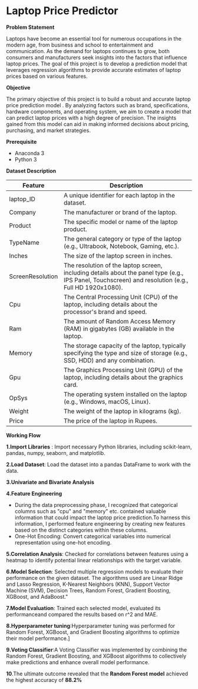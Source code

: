 
# Laptop Price Predictor

**Problem Statement**

Laptops have become an essential tool for numerous occupations in the modern age, from business and school to entertainment and communication. As the demand for laptops continues to grow, both consumers and manufacturers seek insights into the factors that influence laptop prices. The goal of this project is to develop a prediction model that leverages regression algorithms to provide accurate estimates of laptop prices based on various features.

**Objective**

The primary objective of this project is to build a robust and accurate laptop price prediction model . By analyzing factors such as brand, specifications, hardware components, and operating system, we aim to create a model that can predict laptop prices with a high degree of precision. The insights gained from this model can aid in making informed decisions about pricing, purchasing, and market strategies.

**Prerequisite**

* Anaconda 3
* Python 3

**Dataset Description**

| Feature | Description |
|---------|-------------|
| laptop_ID | A unique identifier for each laptop in the dataset. |
| Company | The manufacturer or brand of the laptop. |
| Product | The specific model or name of the laptop product. |
| TypeName | The general category or type of the laptop (e.g., Ultrabook, Notebook, Gaming, etc.). |
| Inches | The size of the laptop screen in inches. |
| ScreenResolution | The resolution of the laptop screen, including details about the panel type (e.g., IPS Panel, Touchscreen) and resolution (e.g., Full HD 1920x1080). |
| Cpu | The Central Processing Unit (CPU) of the laptop, including details about the processor's brand and speed. |
| Ram | The amount of Random Access Memory (RAM) in gigabytes (GB) available in the laptop. |
| Memory | The storage capacity of the laptop, typically specifying the type and size of storage (e.g., SSD, HDD) and any combination. |
| Gpu | The Graphics Processing Unit (GPU) of the laptop, including details about the graphics card. |
| OpSys | The operating system installed on the laptop (e.g., Windows, macOS, Linux). |
| Weight | The weight of the laptop in kilograms (kg). |
| Price | The price of the laptop in Rupees. |


**Working Flow**

 **1.Import Libraries** : Import necessary Python libraries, including scikit-learn, pandas, numpy, seaborn, and matplotlib.

**2.Load Dataset**: Load the dataset into a pandas DataFrame to work with the data.

**3.Univariate and Bivariate Analysis**

**4.Feature Engineering**

* During the data preprocessing phase, I recognized that categorical columns such as "cpu" and "memory" etc. contained valuable information that could impact the laptop price prediction.To harness this information, I performed feature engineering by creating new features based on the distinct categories within these columns.
* One-Hot Encoding: Convert categorical variables into numerical representation using one-hot encoding.

**5.Correlation Analysis**: Checked for correlations between features using a heatmap to identify potential linear relationships with the target variable.

**6.Model Selection**: Selected multiple regression models to evaluate their performance on the given dataset. The algorithms used are Linear Ridge and Lasso Regression, K-Nearest Neighbors (KNN), Support Vector Machine (SVM), Decision Trees, Random Forest, Gradient Boosting, XGBoost, and AdaBoost."

**7.Model Evaluation**: Trained each selected model, evaluated its performanceand compared the results based on r^2 and MAE.

**8.Hyperparameter tuning**:Hyperparameter tuning was performed for Random Forest, XGBoost, and Gradient Boosting algorithms to optimize their model performance.]

**9.Voting Classifier**:A Voting Classifier was implemented by combining the Random Forest, Gradient Boosting, and XGBoost algorithms to collectively make predictions and enhance overall model performance.

**10**.The ultimate outcome revealed that the **Random Forest model** achieved the highest accuracy of **88.2%**
